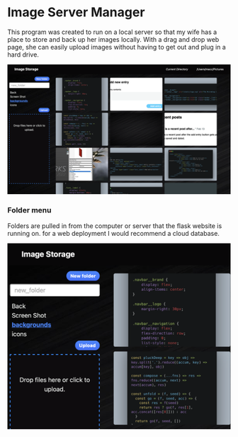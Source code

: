 # Image Server Manager

This program was created to run on a local server so that my wife has a place to store and back up her images locally. With a drag and drop web page, she can easily upload images without having to get out and plug in a hard drive.


![image](static/images/app-img.png)

### Folder menu
Folders are pulled in from the computer or server that the flask website is running on. for a web deployment I would recommend a cloud database.

![image](static/images/crop_img.png)